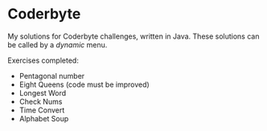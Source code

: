 # Coderbyte
My solutions for Coderbyte challenges, written in Java. These solutions can be called by a _dynamic_ menu.

Exercises completed:
- Pentagonal number
- Eight Queens (code must be improved)
- Longest Word
- Check Nums
- Time Convert
- Alphabet Soup